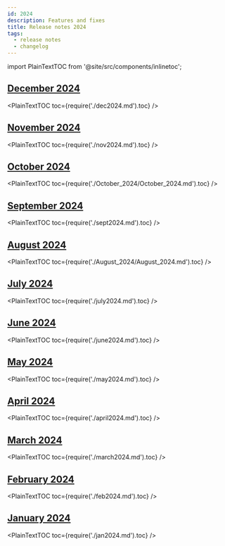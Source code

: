 ```yaml
---
id: 2024
description: Features and fixes
title: Release notes 2024
tags:
  - release notes
  - changelog
---
```


import PlainTextTOC from '@site/src/components/inlinetoc';

## [December 2024](./dec2024.md)

<PlainTextTOC toc={require('./dec2024.md').toc} />

## [November 2024](./nov2024.md)

<PlainTextTOC toc={require('./nov2024.md').toc} />

## [October 2024](./October_2024/October_2024.md)

<PlainTextTOC toc={require('./October_2024/October_2024.md').toc} />

## [September 2024](./sept2024.md)

<PlainTextTOC toc={require('./sept2024.md').toc} />

## [August 2024](./August_2024/August_2024.md)

<PlainTextTOC toc={require('./August_2024/August_2024.md').toc} />

## [July 2024](./july2024.md)

<PlainTextTOC toc={require('./july2024.md').toc} />

## [June 2024](./june2024.md)

<PlainTextTOC toc={require('./june2024.md').toc} />

## [May 2024](./may2024.md)

<PlainTextTOC toc={require('./may2024.md').toc} />

## [April 2024](./april2024.md)

<PlainTextTOC toc={require('./april2024.md').toc} />

## [March 2024](./march2024.md)

<PlainTextTOC toc={require('./march2024.md').toc} />

## [February 2024](./feb2024.md)

<PlainTextTOC toc={require('./feb2024.md').toc} />

## [January 2024](./jan2024.md)

<PlainTextTOC toc={require('./jan2024.md').toc} />
